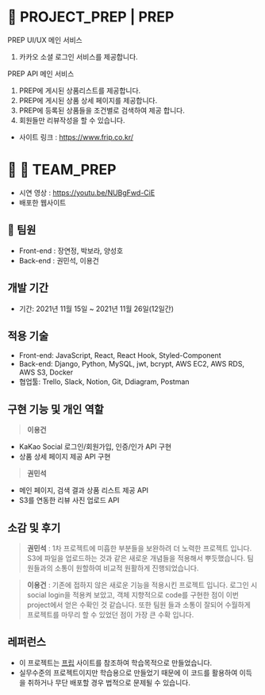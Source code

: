 # 🌟 PROJECT_PREP | PREP

PREP UI/UX 메인 서비스

1. 카카오 소셜 로그인 서비스를 제공합니다.


PREP API 메인 서비스

1. PREP에 게시된 상품리스트를 제공합니다.
2. PREP에 게시된 상품 상세 페이지를 제공합니다.
3. PREP에 등록된 상품들을 조건별로 검색하여 제공 합니다.
4. 회원들만 리뷰작성을 할 수 있습니다.

- 사이트 링크 : https://www.frip.co.kr/

# 🚀  TEAM_PREP

- 시연 영상 : https://youtu.be/NUBgFwd-CiE
- 배포한 웹사이트 

## 👫 팀원

- Front-end : 장연정, 박보라, 양성호
- Back-end : 권민석, 이용건

## 개발 기간

- 기간: 2021년 11월 15일 ~ 2021년 11월 26일(12일간)

## 적용 기술

- Front-end: JavaScript, React, React Hook, Styled-Component
- Back-end: Django, Python, MySQL, jwt, bcrypt, AWS EC2, AWS RDS, AWS S3, Docker
- 협업툴: Trello, Slack, Notion, Git, Ddiagram, Postman

## 구현 기능 및 개인 역할

> **이용건**

- KaKao Social 로그인/회원가입, 인증/인가 API 구현
- 상품 상세 페이지 제공 API 구현

> **권민석**

- 메인 페이지, 검색 결과 상품 리스트 제공 API
- S3를 연동한 리뷰 사진 업로드 API


## 소감 및 후기

> **권민석** : 1차 프로젝트에 미흡한 부분들을 보완하려 더 노력한 프로젝트 입니다. S3에 파일을 업로드하는 것과 같은 새로운 개념들을 적용해서 뿌듯했습니다. 팀원들과의 소통이 원할하여 비교적 원활하게 진행되었습니다.

> **이용건** : 기존에 접하지 않은 새로운 기능을 적용시킨 프로젝트 입니다. 로그인 시 social login을 적용켜 보았고, 객체 지향적으로 code를 구현한 점이 이번 project에서 얻은 수확인 것 같습니다. 또한 팀원 들과 소통이 잘되어 수월하게 프로젝트를 마무리 할 수 있었던 점이 가장 큰 수확 입니다.

## 레퍼런스

- 이 프로젝트는 <u>[프립](https://www.frip.com/)</u> 사이트를 참조하여 학습목적으로 만들었습니다.
- 실무수준의 프로젝트이지만 학습용으로 만들었기 때문에 이 코드를 활용하여 이득을 취하거나 무단 배포할 경우 법적으로 문제될 수 있습니다.
